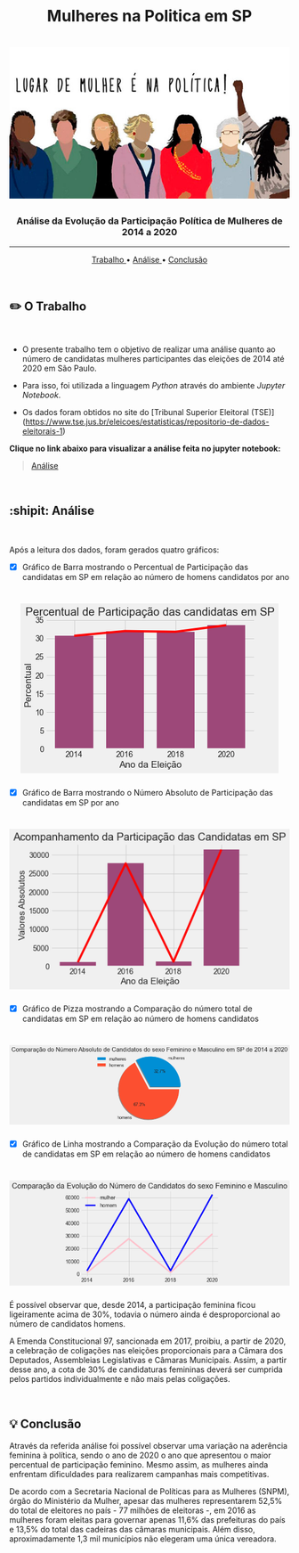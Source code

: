 <br>

<p align="center">

<h1 align="center">Mulheres na Politica em SP</h1>
<h1 align="center"><img src="/1.jpg"></h1>
<h3 align="center"> Análise da Evolução da Participação Política de Mulheres de 2014 a 2020</h3>

</p>
<hr>

<p align="center">
  <a href ="#pencil2-o-trabalho"> Trabalho </a>  • 
  <a href ="#shipit-analise"> Análise </a>  • 
  <a href ="#bulb-conclusao"> Conclusão </a>
</p>

<br>

## :pencil2: O Trabalho

<br>

* O presente trabalho tem o objetivo de realizar uma análise quanto ao número de candidatas mulheres participantes das eleições de 2014 até 2020 em São Paulo.

* Para isso, foi utilizada a linguagem *Python* através do ambiente *Jupyter Notebook*.

* Os dados foram obtidos no site do [Tribunal Superior Eleitoral (TSE)] (https://www.tse.jus.br/eleicoes/estatisticas/repositorio-de-dados-eleitorais-1)

**Clique no link abaixo para visualizar a análise feita no jupyter notebook:**  
> [Análise](https://github.com/BeaNonato/Mulheres-na-Politica-em-SP-/blob/main/Evolu%C3%A7%C3%A3o%20da%20Participa%C3%A7%C3%A3o%20de%20Mulheres%20na%20Pol%C3%ADtica%20em%20SP.md)

<br>

## :shipit: Análise

<br>

Após a leitura dos dados, foram gerados quatro gráficos:

- [x] Gráfico de Barra mostrando o Percentual de Participação das candidatas em SP em relação ao número de homens candidatos por ano

<h1 align="center"><img src="/output_4_0.png"></h1>

- [x] Gráfico de Barra mostrando o Número Absoluto de Participação das candidatas em SP por ano

<h1 align="center"><img src="/output_5_0.png"></h1>

- [x] Gráfico de Pizza mostrando a Comparação do número total de candidatas em SP em relação ao número de homens candidatos

<h1 align="center"><img src="/output_6_0.png"></h1>

- [x] Gráfico de Linha mostrando a Comparação da Evolução do número total de candidatas em SP em relação ao número de homens candidatos

<h1 align="center"><img src="/output_7_0.png"></h1>

É possível observar que, desde 2014, a participação feminina ficou ligeiramente acima de 30%, todavia o número ainda é desproporcional ao número de candidatos homens.

A Emenda Constitucional 97, sancionada em 2017, proibiu, a partir de 2020, a celebração de coligações nas eleições proporcionais para a Câmara dos Deputados, Assembleias Legislativas e Câmaras Municipais. Assim, a partir desse ano, a cota de 30% de candidaturas femininas deverá ser cumprida pelos partidos individualmente e não mais pelas coligações.

<br>

## :bulb: Conclusão

Através da referida análise foi possível observar uma variação na aderência feminina à política, sendo o ano de 2020 o ano que apresentou o maior percentual de participação feminino. Mesmo assim, as mulheres ainda enfrentam dificuldades para realizarem campanhas mais competitivas.

De acordo com a Secretaria Nacional de Políticas para as Mulheres (SNPM), órgão do Ministério da Mulher, apesar das mulheres representarem 52,5% do total de eleitores no país - 77 milhões de eleitoras -, em 2016 as mulheres foram eleitas para governar apenas 11,6% das prefeituras do país e 13,5% do total das cadeiras das câmaras municipais. Além disso, aproximadamente 1,3 mil municípios não elegeram uma única vereadora.
